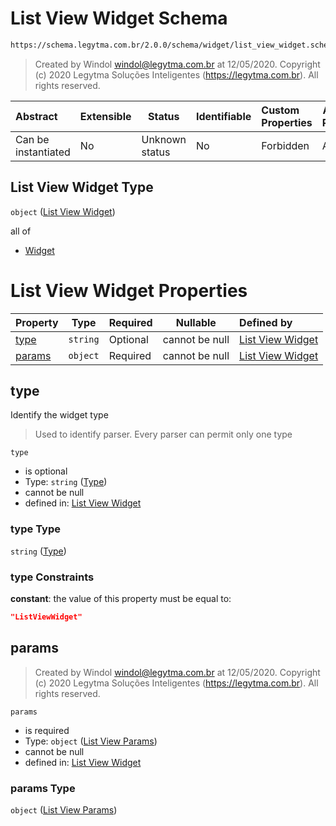 # List View Widget Schema

```txt
https://schema.legytma.com.br/2.0.0/schema/widget/list_view_widget.schema.json
```




> Created by Windol [windol@legytma.com.br](mailto:windol@legytma.com.br) at 12/05/2020.
> Copyright (c) 2020 Legytma Soluções Inteligentes (<https://legytma.com.br>). All rights reserved.
>

| Abstract            | Extensible | Status         | Identifiable | Custom Properties | Additional Properties | Access Restrictions | Defined In                                                                                           |
| :------------------ | ---------- | -------------- | ------------ | :---------------- | --------------------- | ------------------- | ---------------------------------------------------------------------------------------------------- |
| Can be instantiated | No         | Unknown status | No           | Forbidden         | Allowed               | none                | [list_view_widget.schema.json](../schema/widget/list_view_widget.schema.json) |

## List View Widget Type

`object` ([List View Widget](list_view_widget.md))

all of

-   [Widget](input_decoration-properties-widget-5.md)

# List View Widget Properties

| Property          | Type     | Required | Nullable       | Defined by                                                                                                                                                            |
| :---------------- | -------- | -------- | -------------- | :-------------------------------------------------------------------------------------------------------------------------------------------------------------------- |
| [type](#type)     | `string` | Optional | cannot be null | [List View Widget](widget-definitions-type.md)                 |
| [params](#params) | `object` | Required | cannot be null | [List View Widget](list_view_widget-properties-list-view-params.md) |

## type

Identify the widget type


> Used to identify parser. Every parser can permit only one type
>

`type`

-   is optional
-   Type: `string` ([Type](widget-definitions-type.md))
-   cannot be null
-   defined in: [List View Widget](widget-definitions-type.md)

### type Type

`string` ([Type](widget-definitions-type.md))

### type Constraints

**constant**: the value of this property must be equal to:

```json
"ListViewWidget"
```

## params




> Created by Windol [windol@legytma.com.br](mailto:windol@legytma.com.br) at 12/05/2020.
> Copyright (c) 2020 Legytma Soluções Inteligentes (<https://legytma.com.br>). All rights reserved.
>

`params`

-   is required
-   Type: `object` ([List View Params](list_view_widget-properties-list-view-params.md))
-   cannot be null
-   defined in: [List View Widget](list_view_widget-properties-list-view-params.md)

### params Type

`object` ([List View Params](list_view_widget-properties-list-view-params.md))
